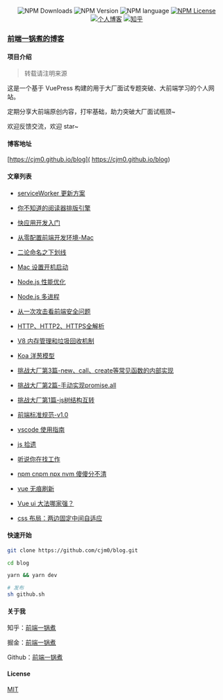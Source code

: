 <p align="center">
  <img alt="NPM Downloads" src="https://img.shields.io/npm/d18m/blog">
  <img alt="NPM Version" src="https://img.shields.io/npm/v/blog">
  <img alt="NPM language" src="https://img.shields.io/badge/language-js-orange.svg">
  <a href="https://github.com/cjm0/blog/blob/main/LICENSE"><img alt="NPM License" src="https://img.shields.io/npm/l/blog"></a>
  <a href="https://cjm0.github.io/blog/page/list/"><img alt="个人博客" src="https://img.shields.io/badge/blog-@前端一锅煮-blue.svg"></a>
  <a href="https://www.zhihu.com/people/qian-duan-yiguo-zhu"><img alt="知乎" src="https://img.shields.io/badge/知乎-@前端一锅煮-blue.svg"></a>
</p>

### [前端一锅煮的博客](https://github.com/cjm0/blog.git)

#### 项目介绍

> 转载请注明来源

这是一个基于 VuePress 构建的用于大厂面试专题突破、大前端学习的个人网站。

定期分享大前端原创内容，打牢基础，助力突破大厂面试瓶颈~

欢迎反馈交流，欢迎 star~

#### 博客地址

[https://cjm0.github.io/blog]( https://cjm0.github.io/blog)

#### 文章列表

- [serviceWorker 更新方案](https://cjm0.github.io/blog/page/list/updateService.html)
- [你不知道的阅读器排版引擎](https://cjm0.github.io/blog/page/list/read.html)
- [快应用开发入门](https://cjm0.github.io/blog/page/list/quick_app.html)
- [从零配置前端开发环境-Mac](https://cjm0.github.io/blog/page/list/mac.html)
- [二论命名之下划线](https://cjm0.github.io/blog/page/list/underline.html)
- [Mac 设置开机启动](https://cjm0.github.io/blog/page/list/maclist.html)
- [Node.js 性能优化](https://cjm0.github.io/blog/page/node/perf.html)
- [Node.js 多进程](https://cjm0.github.io/blog/page/node/process.html)
- [从一次攻击看前端安全问题](https://cjm0.github.io/blog/page/node/security.html)
- [HTTP、HTTP2、HTTPS全解析](https://cjm0.github.io/blog/page/node/http.html)
- [V8 内存管理和垃圾回收机制](https://cjm0.github.io/blog/page/node/v8.html)
- [Koa 洋葱模型](https://cjm0.github.io/blog/page/node/onion.html)

- [挑战大厂第3篇-new、call、create等常见函数的内部实现](https://cjm0.github.io/blog/page/challenge/fn.html)
- [挑战大厂第2篇-手动实现promise.all](https://cjm0.github.io/blog/page/challenge/promise_all.html)
- [挑战大厂第1篇-js树结构互转](https://cjm0.github.io/blog/page/challenge/three.html)

- [前端标准规范-v1.0](https://cjm0.github.io/blog/page/list/fe.html)
- [vscode 使用指南](https://cjm0.github.io/blog/page/list/vscode.html)
- [js 拾遗](https://cjm0.github.io/blog/page/list/base_summary.html)
- [听说你在找工作](https://cjm0.github.io/blog/page/list/need_work.html)
- [npm cnpm npx nvm 傻傻分不清](https://cjm0.github.io/blog/page/list/npm.html)
- [vue 无痕刷新](https://cjm0.github.io/blog/page/list/vue_reload.html)
- [Vue ui 大法哪家强？](https://cjm0.github.io/blog/page/list/vue_ui_contrast.html)
- [css 布局：两边固定中间自适应](https://cjm0.github.io/blog/page/list/css_layout_two.html)

#### 快速开始

```bash
git clone https://github.com/cjm0/blog.git

cd blog

yarn && yarn dev

# 发布
sh github.sh
```

#### 关于我

知乎：[前端一锅煮](https://www.zhihu.com/people/qian-duan-yiguo-zhu/activities)

掘金：[前端一锅煮](https://juejin.cn/user/1855631356867646/posts)

Github：[前端一锅煮](https://github.com/cjm0)

#### License

[MIT](./License)
